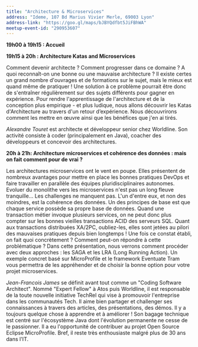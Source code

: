 ```yaml
---
title: "Architecture & Microservices"
address: "Ideme, 107 Bd Marius Vivier Merle, 69003 Lyon"
address-link: "https://goo.gl/maps/bJBYQdfbt5JiFBhWA"
meetup-event-id: "290953607"
---
```


**19h00 à 19h15 : Accueil**

**19h15 à 20h : Architecture Katas and Microservices**

Comment devenir architecte ?
Comment progresser dans ce domaine ?
A quoi reconnaît-on une bonne ou une mauvaise architecture ?
Il existe certes un grand nombre d'ouvrages et de formations sur le sujet, mais le mieux est quand même de pratiquer !
Une solution à ce problème pourrait être donc de s'entraîner régulièrement sur des sujets différents pour gagner en expérience.
Pour rendre l'apprentissage de l'architecture et de la conception plus empirique - et plus ludique, nous allons découvrir les Katas d'Architecture au travers d'un retour d’expérience.
Nous découvrirons comment les mettre en œuvre ainsi que les bénéfices que j'en ai tirés.

*Alexandre Touret* est architecte et développeur senior chez Worldline.
Son activité consiste à coder (principalement en Java), coacher des développeurs et concevoir des architectures.

**20h à 21h: Architecture microservices et cohérence des données : mais on fait comment pour de vrai ?**

Les architectures microservices ont le vent en poupe.
Elles présentent de nombreux avantages pour mettre en place les bonnes pratiques DevOps et faire travailler en parallèle des équipes pluridisciplinaires autonomes.
Evoluer du monolithe vers les microservices n'est pas un long fleuve tranquille...
Les challenges ne manquent pas.
L'un d'entre eux, et non des moindres, est la cohérence des données.
Un des principes de base est que chaque service possède sa propre base de données.
Quand une transaction métier invoque plusieurs services, on ne peut donc plus compter sur les bonnes vieilles transactions ACID des serveurs SQL.
Quant aux transactions distribuées XA/2PC, oubliez-les, elles sont jetées au pilori des mauvaises pratiques depuis bien longtemps !
Une fois ce constat établi, on fait quoi concrètement ?
Comment peut-on répondre à cette problématique ?
Dans cette présentation, nous verrons comment procéder avec deux approches : les SAGA et les LRA (Long Running Action).
Un exemple concret basé sur MicroProfile et le framework Eventuate Tram vous permettra de les appréhender et de choisir la bonne option pour votre projet microservices.

*Jean-Francois James* se définit avant tout comme un "Coding Software Architect".
Nommé "Expert Fellow" à Atos puis Worldline, il est responsable de la toute nouvelle initiative TechRel qui vise à promouvoir l'entreprise dans les communautés Tech.
Il aime bien partager et challenger ses connaissances à travers des articles, des présentations, des démos.
Il y a toujours quelque chose à apprendre et à améliorer !
Son bagage technique est centré sur l'écosystème Java dont l'évolution permanente ne cesse de le passionner.
Il a eu l'opportunité de contribuer au projet Open Source Eclipse MicroProfile.
Bref, il reste très enthousiaste malgré plus de 30 ans dans l'IT.
